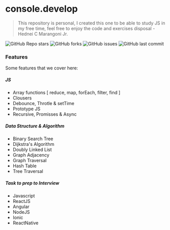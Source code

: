 # console.develop

> This repository is personal, I created this one to be able to study JS in my free time, feel free to enjoy the code and exercises disposal - Hednei C Marangoni Jr.

![GitHub Repo stars](https://img.shields.io/github/stars/marangonijunior/console.develop?style=social) ![GitHub forks](https://img.shields.io/github/forks/marangonijunior/console.develop?style=social) ![GitHub issues](https://img.shields.io/github/issues/marangonijunior/console.develop) ![GitHub last commit](https://img.shields.io/github/last-commit/marangonijunior/console.develop)

### Features

Some features that we cover here:

##### JS

- Array functions [ reduce, map, forEach, filter, find ]
- Clousers
- Debounce, Throtle & setTime
- Prototype JS
- Recursive, Promisses & Async

##### Data Structure & Algorithm

- Binary Search Tree
- Dijkstra's Algorithm
- Doubly Linked List
- Graph Adjacency
- Graph Traversal
- Hash Table
- Tree Traversal

##### Task to prep to Interview

- Javascript
- ReactJS
- Angular
- NodeJS
- Ionic
- ReactNative
